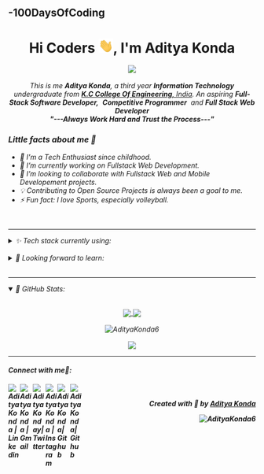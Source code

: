 ## -100DaysOfCoding
<h1 align="center">Hi Coders <img src="https://raw.githubusercontent.com/ABSphreak/ABSphreak/master/gifs/Hi.gif" width="30px">, I'm Aditya Konda</h1>
<p align="center">
  <a href="https://github.com/AdityaKonda6/readme-typing-svg"><img src="https://readme-typing-svg.herokuapp.com?lines=Information+Technology+Undergraduate;Full+Stack+Software+Developer;DS%20|%20AI%20|%20ML%20Enthusiast;Aspiring+Learner&center=true&width=500&height=50"></a>
</p>

<p align="center">
  <em>
    This is me <b>Aditya Konda</b>, a third year <b>Information Technology</b> undergraduate from <a href="[https://kccemsr.edu.in/]"> <b>K.C College Of Engineering</b>, India</a>.
    An aspiring <b>Full-Stack Software Developer,</b>&nbsp; <b>Competitive Programmer</b>&nbsp; and <b> Full Stack Web Developer</b> 
  <br>
  <b><i>"---Always Work Hard and Trust the Process---"</i></b>
</p>

<h3>Little facts about me 🧑</h3>

- 🧞 I'm a Tech Enthusiast since childhood.
- 🔭 I’m currently working on Fullstack Web Development.
- 👯 I’m looking to collaborate with Fullstack Web and Mobile Developement projects.
- 💡 Contributing to Open Source Projects is always been a goal to me.
- ⚡ Fun fact: I love Sports, especially volleyball.
<br>

---

<details>
<summary>
  ✨ Tech stack currently using:
</summary>
   <br>
<code><a href="https://www.python.org/" target="_blank"><img height="30" src="https://www.vectorlogo.zone/logos/python/python-icon.svg"></a></code>
<code><a href="https://www.oracle.com/java/" target="_blank"><img height="30" src="https://www.vectorlogo.zone/logos/java/java-icon.svg"></a></code>
<code><a href="https://www.javascript.com/" target="_blank"><img height="30" src="https://raw.githubusercontent.com/devicons/devicon/master/icons/javascript/javascript-plain.svg"></a></code>
<code><a href="https://reactjs.org/" target="_blank"><img height="30" src="https://www.vectorlogo.zone/logos/reactjs/reactjs-icon.svg"></a></code>
<code><a href="https://nextjs.org/" target="_blank"><img height="30" src="https://upload.wikimedia.org/wikipedia/commons/thumb/1/10/Cib-next-js_%28CoreUI_Icons_v1.0.0%29.svg/120px-Cib-next-js_%28CoreUI_Icons_v1.0.0%29.svg.png"></a></code>
<code><a href="https://www.w3schools.com/html/" target="_blank"><img height="30" src="https://www.vectorlogo.zone/logos/w3_html5/w3_html5-icon.svg"></a></code>
<code><a href="https://www.w3schools.com/css/" target="_blank"><img height="30" src="https://raw.githubusercontent.com/devicons/devicon/master/icons/css3/css3-original.svg"></a></code>
<code><a href="https://id.heroku.com/login" target="_blank"><img src="https://www.vectorlogo.zone/logos/heroku/heroku-icon.svg" alt="heroku"  height="30"></a></code>
<code><a href="https://redux.js.org" target="_blank"> <img src="https://raw.githubusercontent.com/devicons/devicon/master/icons/redux/redux-original.svg" alt="redux" height="30"></a></code>
<code><a href="https://sass-lang.com" target="_blank"> <img src="https://raw.githubusercontent.com/devicons/devicon/master/icons/sass/sass-original.svg" alt="sass"  height="30"></a></code>
 <code> <a href="https://tailwindcss.com/" target="_blank"> <img src="https://www.vectorlogo.zone/logos/tailwindcss/tailwindcss-icon.svg" alt="tailwind" height="30"/> </a> </code>
<code><a href="https://nodejs.org/en/" target="_blank"><img height="30" src="https://www.vectorlogo.zone/logos/nodejs/nodejs-icon.svg"></a></code>
<code><a href="https://firebase.google.com/" target="_blank"><img height="30" src="https://www.vectorlogo.zone/logos/firebase/firebase-icon.svg"></a></code>
<code><a href="https://git-scm.com/" target="_blank"><img height="30" src="https://www.vectorlogo.zone/logos/git-scm/git-scm-icon.svg"></a></code>
<code><a href="https://www.json.org/" target="_blank"><img height="30" src="https://www.vectorlogo.zone/logos/json/json-icon.svg"></a></code>
<code><a href="https://colab.research.google.com/" target="_blank"><img height="30" src="https://colab.research.google.com/img/colab_favicon_256px.png"></a></code>
  
</details>
<br>

<details>
<summary>
  🌱 Looking forward to learn:
</summary>
   <br>
<code><a href="https://flutter.dev/" target="_blank"><img height="30" src="https://www.vectorlogo.zone/logos/flutterio/flutterio-icon.svg"></a></code>
<code><a href="https://cloud.google.com/" target="_blank"><img height="30" src="https://www.vectorlogo.zone/logos/google_cloud/google_cloud-icon.svg"></a></code>
<code><a href="https://analytics.google.com/" target="_blank"><img height="30" src="https://www.vectorlogo.zone/logos/google_analytics/google_analytics-icon.svg"></a></code>
<code><a href="https://www.tensorflow.org/" target="_blank"><img height="30" src="https://www.vectorlogo.zone/logos/tensorflow/tensorflow-icon.svg"></a></code>
<code><a href="https://azure.microsoft.com/en-us/" target="_blank"><img height="30" src="https://www.vectorlogo.zone/logos/microsoft_azure/microsoft_azure-icon.svg"></a></code>
<code><a href="https://opencv.org/" target="_blank"><img height="30" src="https://www.vectorlogo.zone/logos/opencv/opencv-icon.svg"></a></code>
<code><a href="https://pytorch.org/" target="_blank"><img height="30" src="https://www.vectorlogo.zone/logos/pytorch/pytorch-icon.svg"></a></code>
<code><a href="https://aws.amazon.com/" target="_blank"><img height="30" src="https://www.vectorlogo.zone/logos/amazon_aws/amazon_aws-icon.svg"></a></code>
</details>
<br>

---

<details open="">
<summary>
 📔 GitHub Stats:
</summary>
<br>
<p align="center">
  <a href="https://github.com/AdityaKonda6">
    <img align="center"  height="175px" src="https://github-readme-stats.vercel.app/api?username=AdityaKonda6&show_icons=true&hide_border=true&title_color=94b4a4&amp&icon_color=FFFFFF&amp&text_color=FFFFFF&amp&bg_color=000000&count_private=true&include_all_commits=true"/>
  </a>
  <a href="https://github.com/AdityaKonda6">
    <img align="center" height="175px"  src="https://github-readme-stats.vercel.app/api/top-langs/?username=AdityaKonda6&text_color=FFFFFF&bg_color=000000&title_color=94b4a4&langs_count=15&layout=compact&hide_border=true" />
  </a>
</p>
  <p align="center"><img align="center" src="https://github-readme-streak-stats.herokuapp.com/?user=AdityaKonda6&text_color=FFFFFF&bg_color=000000&title_color=94b4a4&langs_count=15&layout=compact&hide_border=true" alt="AdityaKonda6" /></p>
   <p align="center"><img align="center" src="https://leetcard.jacoblin.cool/adityakonda04?theme=dark&font=Coda%20Caption&ext=heatmap" /></p>
</details>

---

<h4> Connect with me🤝: <h4>
  </hr>
  <a href="https://www.linkedin.com/in/aditya-adi-konda/">
   <img align="left" alt=" Aditya Konda | Linkedin" width="24px" src="https://www.vectorlogo.zone/logos/linkedin/linkedin-icon.svg" />
  </a>
  <a href="mailto:adityakonda04@gmail.com">
    <img align="left" alt="Aditya Konda | Gmail" width="26px" src="https://www.vectorlogo.zone/logos/gmail/gmail-icon.svg" />
  </a>
  <a href="https://twitter.com/AdityaKonda7">
    <img align="left" alt="Aditya Konday| Twitter" width="26px" src="https://www.vectorlogo.zone/logos/twitter/twitter-official.svg" />
  </a>
  <a href="https://www.instagram.com/konda_aditya">
    <img align="left" alt="Aditya Konda | Instagram" width="24px" src="https://www.vectorlogo.zone/logos/instagram/instagram-icon.svg" />
  </a>
   <a href="https://www.facebook.com/aditya.konda.108">
    <img align="left" alt="Aditya Konda| Github" width="26px" src="https://www.vectorlogo.zone/logos/facebook/facebook-tile.svg" />
  </a>
   <a href="https://github.com/AdityaKonda6">
    <img align="left" alt="Aditya Konda| Github" width="26px" src="https://www.vectorlogo.zone/logos/github/github-tile.svg" />
  </a>
  <br>
  
<p align="right" > Created with 🖤 by <a href="https://github.com/AdityaKonda6">Aditya Konda</a></p>
<p align="right" > <img src="https://komarev.com/ghpvc/?username=AdityaKonda6&label=Profile%20views&color=0e75b6&style=flat" alt="AdityaKonda6" /> </p>
